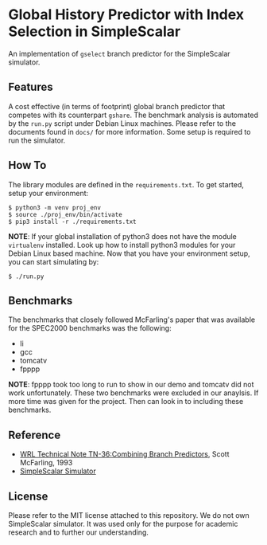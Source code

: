 # Global History Predictor with Index Selection in SimpleScalar
An implementation of `gselect` branch predictor for the SimpleScalar simulator.
## Features
A cost effective (in terms of footprint) global branch predictor that competes with its counterpart `gshare`. The benchmark analysis is automated by the `run.py` script under Debian Linux machines. Please refer to the documents found in `docs/` for more information. Some setup is required to run the simulator.
## How To
The library modules are defined in the `requirements.txt`. To get started, setup your environment:
```console
$ python3 -m venv proj_env
$ source ./proj_env/bin/activate
$ pip3 install -r ./requirements.txt
```
**NOTE**: If your global installation of python3 does not have the module `virtualenv` installed. Look up how to install python3 modules for your Debian Linux based machine.
Now that you have your environment setup, you can start simulating by:
```console
$ ./run.py
```
## Benchmarks
The benchmarks that closely followed McFarling's paper that was available for the SPEC2000 benchmarks was the following:
* li
* gcc
* tomcatv
* fpppp

**NOTE**: fpppp took too long to run to show in our demo and tomcatv did not work unfortunately. These two benchmarks were excluded in our anaylsis. If more time was given for the project. Then can look in to including these benchmarks.
## Reference
* [WRL Technical Note TN-36:Combining Branch Predictors](docs/WRL_Technical_Note_TN-36_Combining-Branch-Predictors_Mcfarling.pdf), Scott McFarling, 1993
* [SimpleScalar Simulator](https://github.com/toddmaustin/simplesim-3.0)
## License
Please refer to the MIT license attached to this repository. We do not own SimpleScalar simulator. It was used only for the purpose for academic research and to further our understanding.
